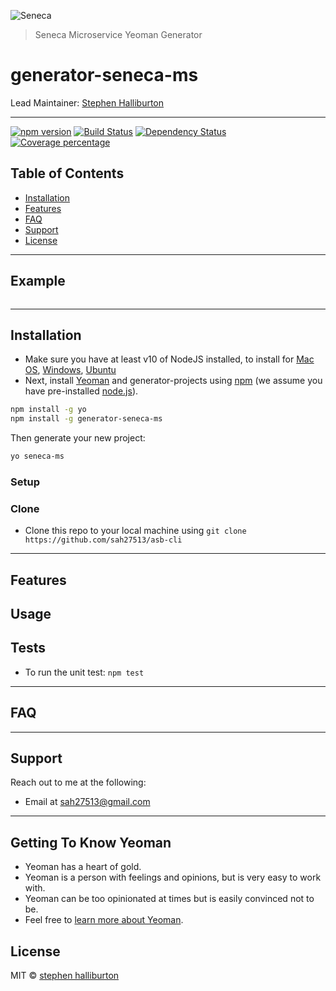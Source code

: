 ![Seneca](http://senecajs.org/files/assets/seneca-logo.png)

> Seneca Microservice Yeoman Generator

# generator-seneca-ms

Lead Maintainer: [Stephen Halliburton](mailto:sah27513@gmail.com)

---

[![npm version][npm-image]][npm-url] [![Build Status][travis-image]][travis-url] [![Dependency Status][daviddm-image]][daviddm-url] [![Coverage percentage][coveralls-image]][coveralls-url]

## Table of Contents

- [Installation](#installation)
- [Features](#features)
- [FAQ](#faq)
- [Support](#support)
- [License](#license)

---

## Example

```shell

```

---

## Installation

- Make sure you have at least v10 of NodeJS installed, to install for [Mac OS](https://treehouse.github.io/installation-guides/mac/node-mac.html), [Windows](https://nodejs.org/en/download/), [Ubuntu](https://hackernoon.com/how-to-install-node-js-on-ubuntu-16-04-18-04-using-nvm-node-version-manager-668a7166b854)
- Next, install [Yeoman](http://yeoman.io) and generator-projects using [npm](https://www.npmjs.com/) (we assume you have pre-installed [node.js](https://nodejs.org/)).

```bash
npm install -g yo
npm install -g generator-seneca-ms
```

Then generate your new project:

```bash
yo seneca-ms
```

### Setup

### Clone

- Clone this repo to your local machine using `git clone https://github.com/sah27513/asb-cli`

---

## Features

## Usage

## Tests

- To run the unit test: `npm test`

---

## FAQ

---

## Support

Reach out to me at the following:

- Email at <a href="mailto:sah27513@gmail.com" target="_blank">sah27513@gmail.com</a>

---

## Getting To Know Yeoman

- Yeoman has a heart of gold.
- Yeoman is a person with feelings and opinions, but is very easy to work with.
- Yeoman can be too opinionated at times but is easily convinced not to be.
- Feel free to [learn more about Yeoman](http://yeoman.io/).

## License

MIT © [stephen halliburton]()

[npm-image]: https://badge.fury.io/js/npm.svg
[npm-url]: https://badge.fury.io/js/npm
[travis-image]: https://travis-ci.com/sah27513/generator-seneca-ms.svg?branch=master
[travis-url]: https://travis-ci.com/sah27513/generator-seneca-ms
[daviddm-image]: https://david-dm.org/sah27513/generator-seneca-ms.svg?theme=shields.io
[daviddm-url]: https://david-dm.org/sah27513/generator-seneca-ms
[coveralls-image]: https://coveralls.io/repos/sah27513/generator-seneca-ms/badge.svg
[coveralls-url]: https://coveralls.io/r/sah27513/generator-seneca-ms
